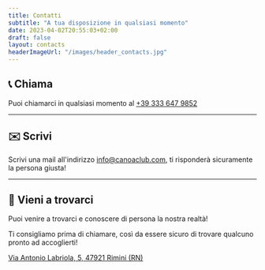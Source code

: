 ```yaml
---
title: Contatti
subtitle: "A tua disposizione in qualsiasi momento"
date: 2023-04-02T20:55:03+02:00
draft: false
layout: contacts
headerImageUrl: "/images/header_contacts.jpg"
---
```


## 📞 Chiama
Puoi chiamarci in qualsiasi momento al [+39 333 647 9852](tel:+393336479852)

---

## ✉️ Scrivi
Scrivi una mail all'indirizzo [info@canoaclub.com](mailto:info@canoaclubrimini.com), ti risponderà sicuramente la persona giusta!

---

## 📍 Vieni a trovarci
Puoi venire a trovarci e conoscere di persona la nostra realtà!

Ti consigliamo prima di chiamare, così da essere sicuro di trovare qualcuno pronto ad accoglierti! 

[Via Antonio Labriola, 5, 47921 Rimini (RN)](https://goo.gl/maps/cowc2Pd27pwXqiQW9)